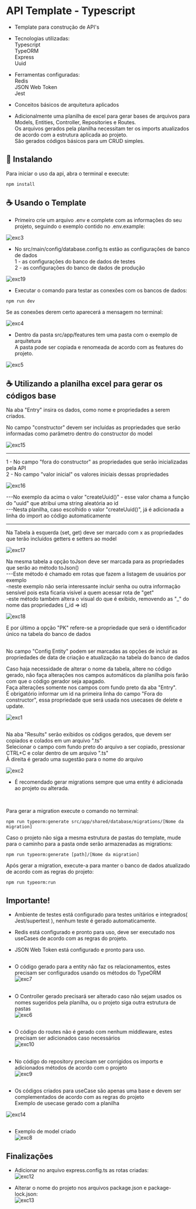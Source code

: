 # API Template - Typescript

- Template para construção de API's<br>

- Tecnologias utilizadas:<br>
  Typescript<br>
  TypeORM<br>
  Express<br>
  Uuid<br>
- Ferramentas configuradas:<br>
  Redis<br>
  JSON Web Token<br>
  Jest<br>
- Conceitos básicos de arquitetura aplicados<br>

- Adicionalmente uma planilha de excel para gerar bases de arquivos para Models, Entities, Controller, Repositories e Routes.<br>
  Os arquivos gerados pela planilha necessitam ter os imports atualizados de acordo com a estrutura aplicada ao projeto.<br>
  São gerados códigos básicos para um CRUD simples.<br>

## 🚀 Instalando

Para iniciar o uso da api, abra o terminal e execute:

```
npm install
```

## ☕ Usando o Template

- Primeiro crie um arquivo .env e complete com as informações do seu projeto, seguindo o exemplo contido no .env.example:<br>

![exc3](https://github.com/Felipe-Bryan/template-api-ts/assets/107513634/b3bb8ae6-74c5-409d-aefc-28d88269b5e1)

- No src/main/config/database.config.ts estão as configurações de banco de dados<br>
1 - as configurações do banco de dados de testes<br>
2 - as configurações do banco de dados de produção<br>

![exc19](https://github.com/Felipe-Bryan/template-api-ts/assets/107513634/d5ffe45e-d5dd-4404-b171-062066bd69a1)

- Executar o comando para testar as conexões com os bancos de dados:<br>

```
npm run dev
```

Se as conexões derem certo aparecerá a mensagem no terminal:<br>

![exc4](https://github.com/Felipe-Bryan/template-api-ts/assets/107513634/139c0b5d-0d45-4218-9497-62734a38d864)

- Dentro da pasta src/app/features tem uma pasta com o exemplo de arquitetura<br>
  A pasta pode ser copiada e renomeada de acordo com as features do projeto.<br>

![exc5](https://github.com/Felipe-Bryan/template-api-ts/assets/107513634/3e41497a-c405-41b5-8bbd-6362d8673713)

## ☕ Utilizando a planilha excel para gerar os códigos base

Na aba "Entry" insira os dados, como nome e propriedades a serem criados.<br>

No campo "constructor" devem ser incluídas as propriedades que serão informadas como parâmetro dentro do constructor do model<br>

![exc15](https://github.com/Felipe-Bryan/template-api-ts/assets/107513634/0f095dde-d8f7-491b-a3aa-2d8d18ae044c)

<hr>
1 - No campo "fora do constructor" as propriedades que serão inicializadas pela API<br>
2 - No campo "valor inicial" os valores iniciais dessas propriedades<br>

![exc16](https://github.com/Felipe-Bryan/template-api-ts/assets/107513634/a0bbf0b9-5f88-441e-b0a8-2f36a6471cd4)

---No exemplo da acima o valor "createUuid()" - esse valor chama a função do "uuid" que atribui uma string aleatória ao id<br>
---Nesta planilha, caso escolhido o valor "createUuid()", já é adicionada a linha do import ao código automaticamente<br>

<hr>
Na Tabela à esquerda (set, get) deve ser marcado com x as propriedades que terão incluídos getters e setters ao model<br>

![exc17](https://github.com/Felipe-Bryan/template-api-ts/assets/107513634/c52677f3-19b3-49fd-ac0a-d005caa750b6)

Na mesma tabela a opção toJson deve ser marcada para as propriedades que serão ao método toJson()<br>
---Este método é chamado em rotas que fazem a listagem de usuários por exemplo <br>
-neste exemplo não seria interessante incluir senha ou outra informação sensível pois esta ficaria visível a quem acessar rota de "get"<br>
-este método também altera o visual do que é exibido, removendo as "\_" do nome das propriedades (\_id => id)<br>

![exc18](https://github.com/Felipe-Bryan/template-api-ts/assets/107513634/0e92909c-f283-4328-a8b6-ee359d5c93bf)

E por último a opção "PK" refere-se a propriedade que será o identificador único na tabela do banco de dados<br>

##
No campo "Config Entity" podem ser marcadas as opções de incluir as propriedades de data de criação e atualização na tabela do banco de dados<br>

Caso haja necessidade de alterar o nome da tabela, altere no código gerado, não faça alterações nos campos automáticos da planilha pois farão com que o código gerador seja apagado.<br>
Faça alterações somente nos campos com fundo preto da aba "Entry".<br>
É obrigatório informar um id na primeira linha do campo "Fora do constructor", essa propriedade que será usada nos usecases de delete e update.<br>

![exc1](https://github.com/Felipe-Bryan/template-api-ts/assets/107513634/10fa992d-ee26-4eff-b0b7-e529ce508653)

##
Na aba "Results" serão exibidos os códigos gerados, que devem ser copiados e colados em um arquivo ".ts"<br>
Selecionar o campo com fundo preto do arquivo a ser copiado, pressionar CTRL+C e colar dentro de um arquivo ".ts"<br>
À direita é gerado uma sugestão para o nome do arquivo

![exc2](https://github.com/Felipe-Bryan/template-api-ts/assets/107513634/5cf645b5-916e-49fe-95a9-639f92c72c40)

- É recomendado gerar migrations sempre que uma entity é adicionada ao projeto ou alterada.<br>
<br>

Para gerar a migration execute o comando no terminal:

```
npm run typeorm:generate src/app/shared/database/migrations/[Nome da migration]
```

Caso o projeto não siga a mesma estrutura de pastas do template, mude para o caminho para a pasta onde serão armazenadas as migrations:<br>

```
npm run typeorm:generate [path]/[Nome da migration]
```

Após gerar a migration, execute-a para manter o banco de dados atualizado de acordo com as regras do projeto:

```
npm run typeorm:run
```

## Importante!

- Ambiente de testes está configurado para testes unitários e integrados( Jest/supertest ), nenhum teste é gerado automaticamente.

- Redis está configurado e pronto para uso, deve ser executado nos useCases de acordo com as regras do projeto.

- JSON Web Token está configurado e pronto para uso.

##
- O código gerado para a entity não faz os relacionamentos, estes precisam ser configurados usando os métodos do TypeORM<br>
![exc7](https://github.com/Felipe-Bryan/template-api-ts/assets/107513634/2208863b-acd0-4ebe-b393-88b2799d5866)

  ##
- O Controller gerado precisará ser alterado caso não sejam usados os nomes sugeridos pela planilha, ou o projeto siga outra estrutura de pastas<br>
![exc6](https://github.com/Felipe-Bryan/template-api-ts/assets/107513634/9af48a1b-ff01-4ecc-bd0f-b9f0bf4a2417)

  ##
- O código do routes não é gerado com nenhum middleware, estes precisam ser adicionados caso necessários<br>
![exc10](https://github.com/Felipe-Bryan/template-api-ts/assets/107513634/ba82f306-bdc6-4f49-96b7-f27928b009c5)
  
##
- No código do repository precisam ser corrigidos os imports e adicionados métodos de acordo com o projeto<br>
![exc9](https://github.com/Felipe-Bryan/template-api-ts/assets/107513634/ab29467e-b293-4554-8851-6c4086bbb4da)

##
- Os códigos criados para useCase são apenas uma base e devem ser complementados de acordo com as regras do projeto<br>
Exemplo de usecase gerado com a planilha<br>

![exc14](https://github.com/Felipe-Bryan/template-api-ts/assets/107513634/5f916e3a-9094-4a2a-a71f-da5f5598baff)

##
- Exemplo de model criado<br>
![exc8](https://github.com/Felipe-Bryan/template-api-ts/assets/107513634/e6e28e5f-942f-40ee-a1e9-1f28e929332c)
  
## Finalizações

- Adicionar no arquivo express.config.ts as rotas criadas:<br>
![exc12](https://github.com/Felipe-Bryan/template-api-ts/assets/107513634/525702f1-654f-479f-ae5c-fc8dcc314a98)

- Alterar o nome do projeto nos arquivos package.json e package-lock.json:<br>
![exc13](https://github.com/Felipe-Bryan/template-api-ts/assets/107513634/e187b696-585c-49d0-9fdc-620f98dd0706)
